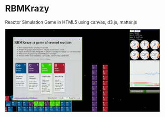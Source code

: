 # RBMKrazy
Reactor Simulation Game in HTML5 using canvas, d3.js, matter.js


![ScreenShot of Game](/img/ScreenShot.png)

